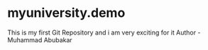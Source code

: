 # myuniversity.demo
This is my first Git Repository and i am very exciting for it
Author - Muhammad Abubakar
